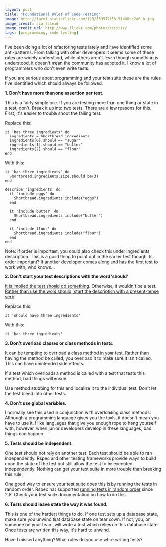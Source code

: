 ```yaml
---
layout: post
title: "Foundational Rules of Code Testing"
image: http://farm1.staticflickr.com/123/359572656_51a00dc2a6_b.jpg
image_credit: ccarlstead
image_credit_url: http://www.flickr.com/photos/cristic/
tags: [programming, code testing]
---
```


I've been doing a lot of refactoring tests lately and have identified some anti-patterns. From talking with other developers it seems some of these rules are widely understood, while others aren't. Even though something is understood, it doesn't mean the community has adopted it. I know a lot of programmers who don't even write tests.

If you are serious about programming and your test suite these are the rules I've identified which should always be followed.

__1. Don't have more than one assertion per test.__

This is a fairly simple one. If you are testing more than one thing or state in a test, don't. Break it up into two tests. There are a few reasons for this. First, it's easier to trouble shoot the failing test.

Replace this:

    it 'has three ingredients' do
      ingredients = Shortbread.ingredients
      ingredients[0].should == "sugar"
      ingredients[1].should == "butter"
      ingredients[2].should == "flour"
    end

With this:

    it 'has three ingredients' do
      Shortbread.ingredients.size.should be(3)
    end

    describe 'ingredients' do
      it 'include eggs' do
        Shortbread.ingredients include("eggs")
      end

      it 'include butter' do
        Shortbread.ingredients include("butter")
      end

      it 'include flour' do
        Shortbread.ingredients include("flour")
      end
    end

Note: If order is important, you could also check this under ingredients description. This is a good thing to point out in the earlier test though. Is order important? If another developer comes along and has the first test to work with, who knows...

__2. Don't start your test descriptions with the word 'should'__

[It is implied the test should do something](http://localhost:4000/2013/02/tests-should-not-begin-with-should/). Otherwise, it wouldn't be a test. [Rather than use the word should, start the description with a present-tense verb](http://steve-yegge.blogspot.com/2006/03/execution-in-kingdom-of-nouns.html).

Replace this:

    it 'should have three ingredients'

With this:

    it 'has three ingredients' 

__3. Don't overload classes or class methods in tests.__

It can be tempting to overload a class method in your test. Rather than having the method be called, you overload it to make sure it isn't called. This can have unintended side effects.

If a test which overloads a method is called with a test that tests this method, bad things will ensue.

Use method stubbing for this and localize it to the individual test. Don't let the test bleed into other tests.

__4. Don't use global variables.__

I normally see this used in conjunction with overloading class methods. Although a programming language gives you the tools, it doesn't mean you have to use it. I like languages that give you enough rope to hang yourself with, however, when junior developers develop in these languages, bad things can happen.

__5. Tests should be independent.__

One test should not rely on another test. Each test should be able to ran independently. Rspec and other testing frameworks provide ways to build upon the state of the test but still allow the test to be executed independently. Nothing can get your test suite in more trouble than breaking this rule.

One good way to ensure your test suite does this is by running the tests in random order. Rspec has supported [running tests in random order](http://blog.davidchelimsky.net/2012/01/04/rspec-28-is-released/) since 2.8. Check your test suite documentation on how to do this.

__6. Tests should leave state the way it was found.__

This is one of the hardest things to do. If one test sets up a database state, make sure you unwind that database state on tear down. If not, you, or someone on your team, will write a test which relies on this database state. Once tests are written this way, it's hard to unwind.


Have I missed anything? What rules do you use while writing tests?

